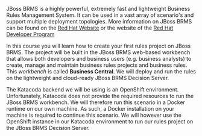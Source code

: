 JBoss BRMS is a highly powerful, extremely fast and lightweight Business Rules Management System. It can be used in a vast array of scenario's and support multiple deployment topologies. More information on JBoss BRMS can be found on the [Red Hat Website](https://www.redhat.com/en/technologies/jboss-middleware/business-rules) or the website of the [Red Hat Developer Program](https://developers.redhat.com/products/brms/overview/)

In this course you will learn how to create your first rules project on JBoss BRMS. The project will be built in the JBoss BRMS web-based workbench that allows both developers and business users (e.g. business analysts) to create, manage and maintain business rules projects and business rules. This *workbench* is called **Business Central**. We will deploy and run the rules on the lightweight and cloud-ready JBoss BRMS Decision Server.

The Katacoda backend we will be using is an OpenShift environment. Unfortunately, Katacoda does not provide the required resources to run the JBoss BRMS workbench. We will therefore run this scenario in a Docker runtime on our own machine. As such, a Docker installation on your machine is required to continue this scenario. We will however use the OpenShift instance in our Katacoda environment to run our rules project on the JBoss BRMS Decision Server.
